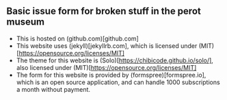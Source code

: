 ## Basic issue form for broken stuff in the perot museum

* This is hosted on (github.com)[github.com]
* This website uses (jekyll)[jekyllrb.com], which is licensed under (MIT)[https://opensource.org/licenses/MIT]
* The theme for this website is (Solo)[https://chibicode.github.io/solo/], also licensed under (MIT)[https://opensource.org/licenses/MIT]
* The form for this website is provided by (formspree)[formspree.io], which is an open source application, and can handle 1000 subscriptions a month without payment.
